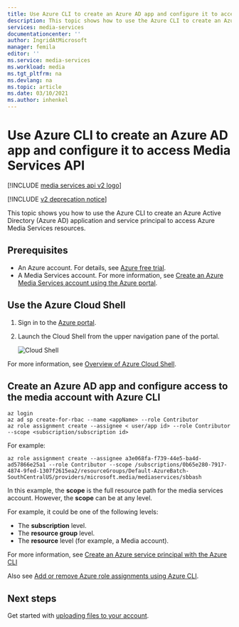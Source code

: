 ```yaml
---
title: Use Azure CLI to create an Azure AD app and configure it to access Azure Media Services API | Microsoft Docs
description: This topic shows how to use the Azure CLI to create an Azure AD app and configure it to access Azure Media Services API.
services: media-services
documentationcenter: ''
author: IngridAtMicrosoft
manager: femila
editor: ''
ms.service: media-services
ms.workload: media
ms.tgt_pltfrm: na
ms.devlang: na
ms.topic: article
ms.date: 03/10/2021
ms.author: inhenkel
---
```


# Use Azure CLI to create an Azure AD app and configure it to access Media Services API

[!INCLUDE [media services api v2 logo](./includes/v2-hr.md)]

[!INCLUDE [v2 deprecation notice](../latest/includes/v2-deprecation-notice.md)]

This topic shows you how to use the Azure CLI to create an Azure Active Directory (Azure AD) application and service principal to access Azure Media Services resources. 

## Prerequisites

- An Azure account. For details, see [Azure free trial](https://azure.microsoft.com/pricing/free-trial/). 
- A Media Services account. For more information, see [Create an Azure Media Services account using the Azure portal](media-services-portal-create-account.md).

## Use the Azure Cloud Shell

1. Sign in to the [Azure portal](https://portal.azure.com/).
2. Launch the Cloud Shell from the upper navigation pane of the portal.

	![Cloud Shell](./media/media-services-cli-create-and-configure-aad-app/media-services-cli-create-and-configure-aad-app01.png) 

For more information, see [Overview of Azure Cloud Shell](../../cloud-shell/overview.md).

## Create an Azure AD app and configure access to the media account with Azure CLI
 
```azurecli
az login
az ad sp create-for-rbac --name <appName> --role Contributor
az role assignment create --assignee < user/app id> --role Contributor --scope <subscription/subscription id>
```

For example:

```azurecli
az role assignment create --assignee a3e068fa-f739-44e5-ba4d-ad57866e25a1 --role Contributor --scope /subscriptions/0b65e280-7917-4874-9fed-1307f2615ea2/resourceGroups/Default-AzureBatch-SouthCentralUS/providers/microsoft.media/mediaservices/sbbash
```

In this example, the **scope** is the full resource path for the media services account. However, the **scope** can be at any level.

For example, it could be one of the following levels:
 
* The **subscription** level.
* The **resource group** level.
* The **resource** level (for example, a Media account).

For more information, see [Create an Azure service principal with the Azure CLI](/cli/azure/create-an-azure-service-principal-azure-cli)

Also see [Add or remove Azure role assignments using Azure CLI](../../role-based-access-control/role-assignments-cli.md). 

## Next steps

Get started with [uploading files to your account](media-services-portal-upload-files.md).
